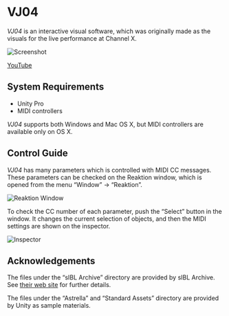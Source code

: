 VJ04
====

*VJ04* is an interactive visual software, which was originally made as the
visuals for the live performance at Channel X.

![Screenshot](http://keijiro.github.io/VJ04/Screenshot.png)

[YouTube](https://www.youtube.com/watch?v=jLmbjudThlA)

System Requirements
-------------------

- Unity Pro
- MIDI controllers

*VJ04* supports both Windows and Mac OS X, but MIDI controllers are available
only on OS X.

Control Guide
-------------

*VJ04* has many parameters which is controlled with MIDI CC messages. These
parameters can be checked on the Reaktion window, which is opened from the
menu “Window” -> “Reaktion”.

![Reaktion Window](http://keijiro.github.io/VJ04/Reaktion.png)

To check the CC number of each parameter, push the “Select” button in the
window. It changes the current selection of objects, and then the MIDI
settings are shown on the inspector.

![Inspector](http://keijiro.github.io/VJ04/Inspector.png)

Acknowledgements
----------------

The files under the “sIBL Archive” directory are provided by sIBL Archive. See
[their web site][sIBL] for further details.

[sIBL]: http://www.hdrlabs.com/sibl/archive.html

The files under the “Astrella” and “Standard Assets” directory are provided by
Unity as sample materials.
